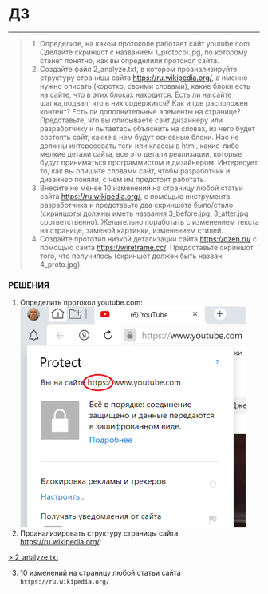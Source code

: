 # ДЗ
***
>1. Определите, на каком протоколе работает сайт youtube.com. Сделайте скриншот с названием 1_protocol.jpg, по которому станет понятно, как вы определили протокол сайта.
>2. Создайте файл 2_analyze.txt, в котором проанализируйте структуру страницы сайта https://ru.wikipedia.org/, а именно нужно описать (коротко, своими словами), какие блоки есть на сайте, что в этих блоках находится. Есть ли на сайте шапка,подвал, что в них содержится? Как и где расположен контент? Есть ли дополнительные элементы на странице?Представьте, что вы описываете сайт дизайнеру или разработчику и пытаетесь объяснить на словах, из чего будет состоять сайт, какие в нем будут основные блоки. Нас не должны интересовать теги или классы в html, какие-либо мелкие детали сайта, все это детали реализации, которые будут приниматься программистом и дизайнером. Интересует то, как вы опишите словами сайт, чтобы разработчик и дизайнер поняли, с чем им предстоит работать.
>3. Внесите не менее 10 изменений на страницу любой статьи сайта https://ru.wikipedia.org/, с помощью инструмента разработчика и представьте два скриншота было/стало (скриншоты должны иметь названия 3_before.jpg, 3_after.jpg соответственно). Желательно поработать с изменением текста на странице, заменой картинки, изменением стилей.
>4. Создайте прототип низкой детализации сайта https://dzen.ru/ с помощью сайта https://wireframe.cc/. Предоставьте скриншот того, что получилось (скриншот должен быть назван 4_proto.jpg).

### РЕШЕНИЯ
1. Определить протокол youtube.com:
![протокол youtube.com](1_protocol.png)
2. Проанализировать структуру страницы сайта https://ru.wikipedia.org/:

[> 2_analyze.txt](2_analyze.txt)

3. 10 изменений на страницу любой статьи сайта ``https://ru.wikipedia.org/``
